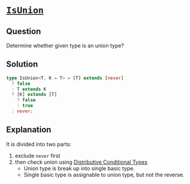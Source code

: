 # [`IsUnion`](https://github.com/type-challenges/type-challenges/blob/main/questions/01097-medium-isunion/README.md)

## Question

Determine whether given type is an union type?

## Solution

```typescript
type IsUnion<T, K = T> = [T] extends [never]
  ? false
  : T extends K
  ? [K] extends [T]
    ? false
    : true
  : never;
```

## Explanation

It is divided into two parts:

1. exclude `never` first
2. then check union using [Distributive Conditional Types](https://www.typescriptlang.org/docs/handbook/2/conditional-types.html#distributive-conditional-types)
   - Union type is break up into single basic type.
   - Single basic type is assignable to union type, but not the reverse.
